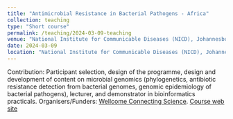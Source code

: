```yaml
---
title: "Antimicrobial Resistance in Bacterial Pathogens - Africa"
collection: teaching
type: "Short course"
permalink: /teaching/2024-03-09-teaching
venue: "National Institute for Communicable Diseases (NICD), Johannesburg, South Africa"
date: 2024-03-09
location: "National Institute for Communicable Diseases (NICD), Johannesburg, South Africa"
---
```


Contribution: Participant selection, design of the programme, design and development of content on microbial genomics (phylogenetics, antibiotic resistance detection from bacterial genomes, genomic epidemiology of bacterial pathogens), lecturer, and demonstrator in bioinformatics practicals.
Organisers/Funders: [Wellcome Connecting Science](https://coursesandconferences.wellcomeconnectingscience.org/). [Course web site](https://coursesandconferences.wellcomeconnectingscience.org/event/antimicrobial-resistance-in-bacterial-pathogens-africa-20240309/)

